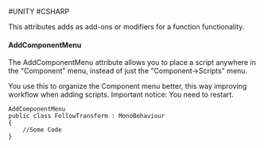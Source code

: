#UNITY #CSHARP 

This attributes adds as add-ons or modifiers for a function functionality. 

#### AddComponentMenu

The AddComponentMenu attribute allows you to place a script anywhere in the "Component" menu, instead of just the "Component->Scripts" menu.

You use this to organize the Component menu better, this way improving workflow when adding scripts. Important notice: You need to restart.

```CSHARP
AddComponentMenu
public class FollowTransform : MonoBehaviour
{
	//Some Code
}
```